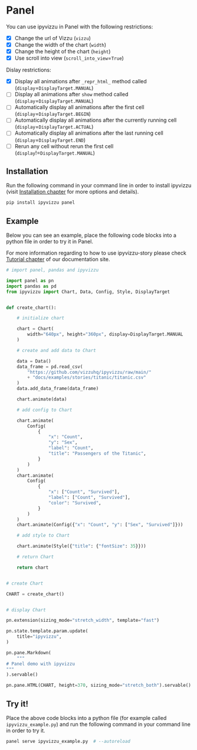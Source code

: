 # Panel

You can use ipyvizzu in Panel with the following restrictions:

- [x] Change the url of Vizzu (`vizzu`)
- [x] Change the width of the chart (`width`)
- [x] Change the height of the chart (`height`)
- [x] Use scroll into view (`scroll_into_view`=`True`)

Dislay restrictions:

- [x] Display all animations after `_repr_html_` method called
  (`display`=`DisplayTarget.MANUAL`)
- [ ] Display all animations after `show` method called
  (`display`=`DisplayTarget.MANUAL`)
- [ ] Automatically display all animations after the first cell
  (`display`=`DisplayTarget.BEGIN`)
- [ ] Automatically display all animations after the currently running cell
  (`display`=`DisplayTarget.ACTUAL`)
- [ ] Automatically display all animations after the last running cell
  (`display`=`DisplayTarget.END`)
- [ ] Rerun any cell without rerun the first cell
  (`display`!=`DisplayTarget.MANUAL`)

## Installation

Run the following command in your command line in order to install ipyvizzu
(visit [Installation chapter](../installation.md) for more options and details).

```sh
pip install ipyvizzu panel
```

## Example

Below you can see an example, place the following code blocks into a python file
in order to try it in Panel.

For more information regarding to how to use ipyvizzu-story please check
[Tutorial chapter](../tutorial/index.md) of our documentation site.

```python
# import panel, pandas and ipyvizzu

import panel as pn
import pandas as pd
from ipyvizzu import Chart, Data, Config, Style, DisplayTarget


def create_chart():

    # initialize chart

    chart = Chart(
        width="640px", height="360px", display=DisplayTarget.MANUAL
    )

    # create and add data to Chart

    data = Data()
    data_frame = pd.read_csv(
        "https://github.com/vizzuhq/ipyvizzu/raw/main/"
        + "docs/examples/stories/titanic/titanic.csv"
    )
    data.add_data_frame(data_frame)

    chart.animate(data)

    # add config to Chart

    chart.animate(
        Config(
            {
                "x": "Count",
                "y": "Sex",
                "label": "Count",
                "title": "Passengers of the Titanic",
            }
        )
    )
    chart.animate(
        Config(
            {
                "x": ["Count", "Survived"],
                "label": ["Count", "Survived"],
                "color": "Survived",
            }
        )
    )
    chart.animate(Config({"x": "Count", "y": ["Sex", "Survived"]}))

    # add style to Chart

    chart.animate(Style({"title": {"fontSize": 35}}))

    # return Chart

    return chart


# create Chart

CHART = create_chart()


# display Chart

pn.extension(sizing_mode="stretch_width", template="fast")

pn.state.template.param.update(
    title="ipyvizzu",
)

pn.pane.Markdown(
    """
# Panel demo with ipyvizzu
"""
).servable()

pn.pane.HTML(CHART, height=370, sizing_mode="stretch_both").servable()
```

## Try it!

Place the above code blocks into a python file (for example called
`ipyvizzu_example.py`) and run the following command in your command line in
order to try it.

```sh
panel serve ipyvizzu_example.py  # --autoreload
```
